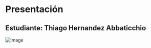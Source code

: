 # Presentación

## Estudiante: Thiago Hernandez Abbaticchio

![image](https://user-images.githubusercontent.com/82011983/114091730-665c4380-988f-11eb-879c-ca929ce739d7.png)
